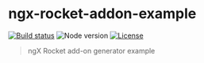 # ngx-rocket-addon-example

[![Build status](https://img.shields.io/travis/@ngx-rocket/addon-example/master.svg)](https://travis-ci.org/@ngx-rocket/addon-example)
![Node version](https://img.shields.io/badge/node-%3E%3D6.0.0-brightgreen.svg)
[![License](https://img.shields.io/badge/license-MIT-blue.svg)](LICENSE)

> ngX Rocket add-on generator example
